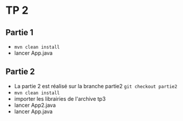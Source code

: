 # TP 2
## Partie 1
- `mvn clean install`
- lancer App.java

## Partie 2
- La partie 2 est réalisé sur la branche partie2 `git checkout partie2`
- `mvn clean install`
- importer les librairies de l'archive tp3
- lancer App2.java
- lancer App.java